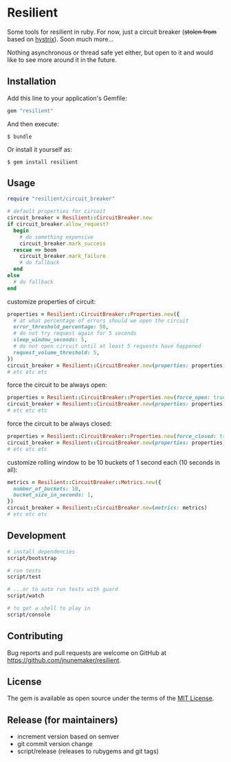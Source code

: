 # Resilient

Some tools for resilient in ruby. For now, just a circuit breaker (~~stolen from~~ based on [hystrix](https://github.com/netflix/hystrix)). Soon much more...

Nothing asynchronous or thread safe yet either, but open to it and would like to see more around it in the future.

## Installation

Add this line to your application's Gemfile:

```ruby
gem "resilient"
```

And then execute:

    $ bundle

Or install it yourself as:

    $ gem install resilient

## Usage

```ruby
require "resilient/circuit_breaker"

# default properties for circuit
circuit_breaker = Resilient::CircuitBreaker.new
if circuit_breaker.allow_request?
  begin
    # do something expensive
    circuit_breaker.mark_success
  rescue => boom
    circuit_breaker.mark_failure
    # do fallback
  end
else
  # do fallback
end
```

customize properties of circuit:

```ruby
properties = Resilient::CircuitBreaker::Properties.new({
  # at what percentage of errors should we open the circuit
  error_threshold_percentage: 50,
  # do not try request again for 5 seconds
  sleep_window_seconds: 5,
  # do not open circuit until at least 5 requests have happened
  request_volume_threshold: 5,
})
circuit_breaker = Resilient::CircuitBreaker.new(properties: properties)
# etc etc etc
```

force the circuit to be always open:

```ruby
properties = Resilient::CircuitBreaker::Properties.new(force_open: true)
circuit_breaker = Resilient::CircuitBreaker.new(properties: properties)
# etc etc etc
```

force the circuit to be always closed:

```ruby
properties = Resilient::CircuitBreaker::Properties.new(force_closed: true)
circuit_breaker = Resilient::CircuitBreaker.new(properties: properties)
# etc etc etc
```

customize rolling window to be 10 buckets of 1 second each (10 seconds in all):

```ruby
metrics = Resilient::CircuitBreaker::Metrics.new({
  number_of_buckets: 10,
  bucket_size_in_seconds: 1,
})
circuit_breaker = Resilient::CircuitBreaker.new(metrics: metrics)
# etc etc etc
```

## Development

```bash
# install dependencies
script/bootstrap

# run tests
script/test

# ...or to auto run tests with guard
script/watch

# to get a shell to play in
script/console
```

## Contributing

Bug reports and pull requests are welcome on GitHub at https://github.com/jnunemaker/resilient.

## License

The gem is available as open source under the terms of the [MIT License](http://opensource.org/licenses/MIT).

## Release (for maintainers)

* increment version based on semver
* git commit version change
* script/release (releases to rubygems and git tags)
